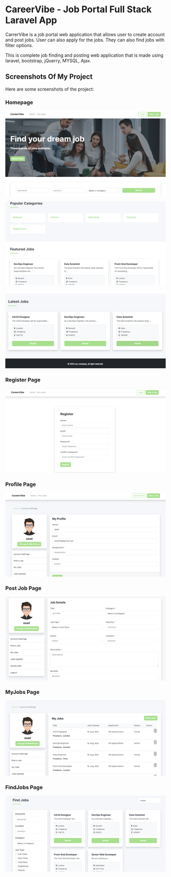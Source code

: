 # CareerVibe - Job Portal Full Stack Laravel App

CarrerVibe is a job portal web application that allows user to create account and post jobs. User can also apply for the jobs. They can also find jobs with filter options.

This is complete job finding and posting web application that is made using laravel, bootstrap, jQuerry, MYSQL, Ajax.


## Screenshots Of My Project

Here are some screenshots of the project:

### Homepage

![Main Page](screenshots/homepage1.png)

![Main Page](screenshots/homepage2.png)

![Main Page](screenshots/homepage3.png)

### Register Page

![Register](screenshots/register.png)

### Profile Page

![Profile](screenshots/profile.png)

### Post Job Page

![Post Job](screenshots/postjob.png)

### MyJobs Page

![My Jobs](screenshots/myjobs.png)

### FindJobs Page

![Find Jobs](screenshots/findjobs.png)